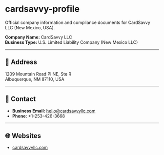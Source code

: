 # cardsavvy-profile
Official company information and compliance documents for CardSavvy LLC (New Mexico, USA).

**Company Name:** CardSavvy LLC    
**Business Type:** U.S. Limited Liability Company (New Mexico LLC)  

---

## 📍 Address
1209 Mountain Road Pl NE, Ste R  
Albuquerque, NM 87110, USA  

---

## 📧 Contact
- **Business Email:** hello@cardsavvyllc.com    
- **Phone:** +1-253-426-3668 

---

## 🌐 Websites
- [cardsavvyllc.com](https://cardsavvyllc.com)
